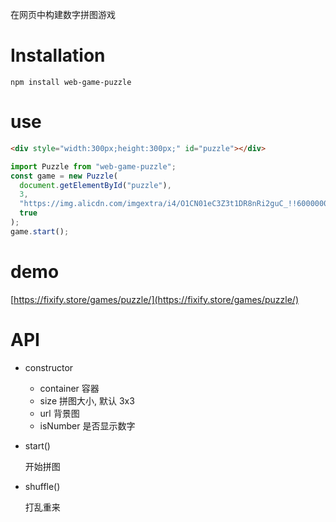 在网页中构建数字拼图游戏

# Installation

```shell
npm install web-game-puzzle
```

# use

```html
<div style="width:300px;height:300px;" id="puzzle"></div>
```

```javascript
import Puzzle from "web-game-puzzle";
const game = new Puzzle(
  document.getElementById("puzzle"),
  3,
  "https://img.alicdn.com/imgextra/i4/O1CN01eC3Z3t1DR8nRi2guC_!!6000000000212-0-tps-300-300.jpg",
  true
);
game.start();
```

# demo

[https://fixify.store/games/puzzle/](https://fixify.store/games/puzzle/)

# API

- constructor

  - container 容器
  - size 拼图大小, 默认 3x3
  - url 背景图
  - isNumber 是否显示数字

- start()

  开始拼图

- shuffle()

  打乱重来
